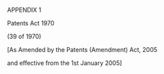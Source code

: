 APPENDIX 1

Patents Act 1970

\(39 of 1970\)

\[As Amended by the Patents \(Amendment\) Act, 2005

and effective from the 1st January 2005\]



